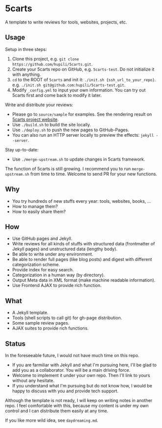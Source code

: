 5carts
======

A template to write reviews for tools, websites, projects, etc. 

Usage
-----

Setup in three steps:

   1. Clone this project, e.g. 
   `git clone https://github.com/hupili/5carts.git`.
   2. Create your 5carts repo on GitHub, e.g. `5carts-test`.
   Do not initialize it with anything.
   3. `cd` to the ROOT of `5carts` and init it:
   `./init.sh {ssh_url_to_your_repo}`.
   e.g. 
   `./init.sh git@github.com:hupili/5carts-test.git`.
   4. Modify `_config.yml` to input your own information.
   You can try out 5carts first and come back to modify it later.

Write and distribute your reviews:

   * Please go to `source/sample` for examples.
   See the rendering result on [5carts project website](http://hupili.github.io/5carts/).
   * Use `./build.sh` to build the site locally. 
   * Use `./deploy.sh` to push the new pages to GitHub-Pages.
   * You can also run an HTTP server locally to preview the effects:
   `jekyll --server`.

Stay up-to-date:

   * Use `./merge-upstream.sh` to update changes in 5carts framework.
   

The function of 5carts is still growing. 
I recommend you to run `merge-upstream.sh` from time to time.
Welcome to send PR for your new functions.

Why
---

   * You try hundreds of new stuffs every year: tools, websites, books, ...
   * How to manage them?
   * How to easily share them?

How
---

   * Use GitHub pages and Jekyll. 
   * Write reviews for all kinds of stuffs
   with structured data (frontmatter of Jekyll pages)
   and unstructured data (lengthy body). 
   * Be able to write under any environment. 
   * Be able to render full pages (like blog posts) 
   and digest with different categorization scheme. 
   * Provide index for easy search.
   * Categorization in a human way (by directory).
   * Output Meta data in XML format (make machine readable information).
   * Use Frontend AJAX to provide rich function.

What
----

   * A Jekyll template. 
   * Tools (shell scripts to call git) for gh-page distribution. 
   * Some sample review pages.
   * AJAX suites to provide rich functions.

Status
------

In the foreseeable future, I would not have much time on this repo. 

   * If you are farmiliar with Jekyll and what I'm pursuing here, 
   I'll be glad to add you as a collaborator. 
   You will be a main driving force. 
   * Welcome to implement it under your own repo. 
   Then I'll link to yours without any hesitate. 
   * If you understand what I'm pursuing but do not know how, 
   I would be happy to discuss with you and provide tech support.

Although the template is not ready,
I will keep on writing notes in another repo.
I feel comfortable with this, because my content is under my own control
and I can distribute them easily at any time.

If you like more wild idea, see `daydreaming.md`.

